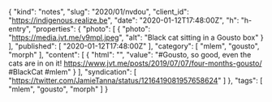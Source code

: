 {
  "kind": "notes",
  "slug": "2020/01/nvdou",
  "client_id": "https://indigenous.realize.be",
  "date": "2020-01-12T17:48:00Z",
  "h": "h-entry",
  "properties": {
    "photo": [
      {
        "photo": "https://media.jvt.me/v9mpl.jpeg",
        "alt": "Black cat sitting in a Gousto box"
      }
    ],
    "published": [
      "2020-01-12T17:48:00Z"
    ],
    "category": [
      "mlem",
      "gousto",
      "morph"
    ],
    "content": [
      {
        "html": "",
        "value": "#Gousto, so good, even the cats are in on it! https://www.jvt.me/posts/2019/07/07/four-months-gousto/ #BlackCat #mlem"
      }
    ],
    "syndication": [
      "https://twitter.com/JamieTanna/status/1216419081957658624"
    ]
  },
  "tags": [
    "mlem",
    "gousto",
    "morph"
  ]
}

